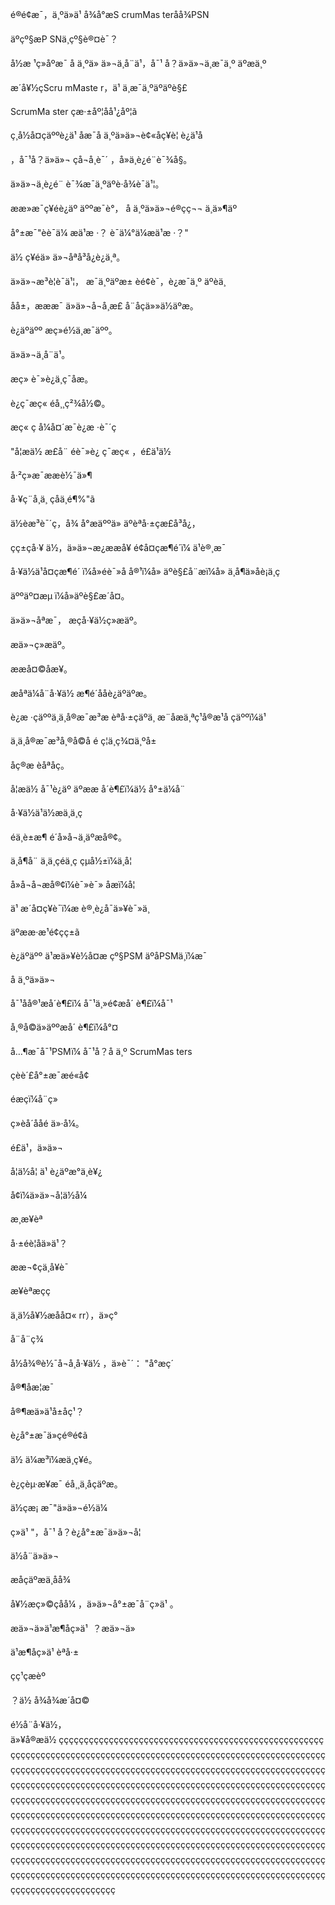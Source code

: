 é®é¢æ¯，ä¸ºä»ä¹ å¾å°æS crumMas teråå¾PSN 

äºçº§æP SNä¸çº§è®¤è¯？

å½æ ¹ç»åºæ¯ å ä¸ºä» ä»¬ä¸å¨ä¹，å¯¹ å？ä»ä»¬ä¸æ¯ä¸º äºæä¸º 

æ´å¥½çScru mMaste r，ä¹ ä¸æ¯ä¸ºäºäºè§£ 

ScrumMa ster çæ·±åº¦åå¹¿åº¦ã 

ç¸å½å¤çäººè¿ä¹ åæ¯å ä¸ºä»ä»¬è¢«åç¥è¦ è¿ä¹å 

，å¯¹å？ä»ä»¬ çå¬å¸è¯´ ，å»ä¸è¿é¨è¯¾å§。 

ä»ä»¬ä¸è¿é¨ è¯¾æ¯ä¸ºäºè·å¾è¯ä¹¦。 

ææ»æ¯ç¥éè¿äº äººæ¯è°， å ä¸ºä»ä»¬é®çç¬¬ ä¸ä»¶äº 

å°±æ¯"èè¯ä¼ æä¹æ ·？ è¯ä¼°ä¼æä¹æ ·？" 

ä½ ç¥éä» ä»¬åªå³å¿è¿ä¸ª。 

ä»ä»¬æ³è¦è¯ä¹¦， æ¯ä¸ºäºæ± èé¢è¯，è¿æ¯ä¸º äºèä¸ 

åå±，æææ¯ ä»ä»¬å¬å¸æ­£ å¨åçä»»ä½äºæ。 

è¿äºäºº æç»é½ä¸æ¯äºº。 

ä»ä»¬ä¸å¨ä¹。 

æç» è¯»è¿ä¸ç¯åæ。 

è¿ç¯æç« éå¸¸ç²¾å½©。 

æç« ç å¼å¤´æ¯è¿æ ·è¯´ç 

"å¦æä½ æ­£å¨ éè¯»è¿ ç¯æç« ，é£ä¹ä½  

å·²ç»æ¯ææè½¯ä»¶ 

å·¥ç¨å¸ä¸­ çåä¸é¶%"ã 

ä½èæ³è¯´ç，å¾ å°æäººä» äºèªå·±çæ­£å³å¿， 

ç­ç±çå·¥ ä½，ä»ä»¬æ¿ææå¥ é¢å¤çæ¶é´ï¼ ä¹è®¸æ¯ 

å·¥ä½ä¹å¤çæ¶é´ ï¼å»éè¯»å å®¹ï¼å» äºè§£å¨æï¼å» ä¸å¶ä»åè¡ä¸ç 

äººäº¤æµ ï¼å»äºè§£æ´å¤。 

ä»ä»¬åªæ¯， æçå·¥ä½ç»æäº。 

æä»¬ç»æäº。 

ææå¤©åæ¥。 

æåªä¼å¨å·¥ä½ æ¶é´ååè¿äºäºæ。 

è¿æ ·çäººä¸ä¸å®æ¯æ³æ èªå·±çäºä¸ æ¨åæä¸ªç¹å®æ¹å çäººï¼ä¹ 

ä¸ä¸å®æ¯æ³å¸®å©å é ç¦ä¸ç¾¤ä¸ºå± 

åç®æ èåªåç。 

å¦æä½ å¯¹è¿äº äºææ å´è¶£ï¼ä½ å°±ä¼å¨ 

å·¥ä½ä¹ä½æä¸ä¸ç­ 

éä¸­è±æ¶ é´å»å¬ä¸äºæ­å®¢。 

ä¸å¶å¨ ä¸ä¸ç­éä¸­ç çµå½±ï¼ä¸å¦ 

å»å¬å¬æ­å®¢ï¼è¯»è¯» åæï¼å­¦ 

ä¹ æ´å¤ç¥è¯ï¼æ è®¸è¿å¯ä»¥è¯»ä¸ 

äºææ·æ¹é¢çç±ã 

è¿äºäºº ä¹æä»¥è½å¤æ çº§PSM äºåPSMä¸ï¼æ¯ 

å ä¸ºä»ä»¬ 

å¯¹åå®¹æå´è¶£ï¼ å¯¹ä¸»é¢æå´ è¶£ï¼å¯¹ 

å¸®å©ä»äººæå´ è¶£ï¼å°¤ 

å…¶æ¯å¯¹PSMï¼ å¯¹å？å ä¸º ScrumMas ters 

çèè´£å°±æ¯æé«å¢ 

éæçï¼å¨ç» 

ç»èå´ååé ä»·å¼。 

é£ä¹，ä»ä»¬ 

å¦ä½å­¦ ä¹ è¿äºæ°ä¸è¥¿ 

å¢ï¼ä»ä»¬å¦ä½å¼ 

æ¸æ¥èª 

å·±éè¦åä»ä¹？

ææ¬¢çä¸å¥è¯ 

æ¥èªæçç 

ä¸ä½å¥½æåå¤« rr），ä»ç° 

å¨å¨ç¾ 

å½å¾®è½¯å¬å¸å·¥ä½ ，ä»è¯´： "å°æç´ 

å®¶åæ­¦æ¯ 

å®¶æä»ä¹å±åç¹？ 

è¿å°±æ¯ä»çé®é¢ã 

ä½ ä¼æ³ï¼æä¸ç¥é。 

è¿çèµ·æ¥æ¯ éå¸¸ä¸åçäºæ。 

ä½ç­æ¡ æ¯"ä»ä»¬é½ä¼ 

ç»ä¹ "，å¯¹ å？è¿å°±æ¯ä»ä»¬å¦ 

ä½å¨ä»ä»¬ 

æåçäºæä¸åå¾ 

å¥½æç»©çåå¼ ，ä»ä»¬å°±æ¯å¨ç»ä¹ 。 

æä»¬ä»ä¹æ¶åç»ä¹  ？æä»¬ä» 

ä¹æ¶åç»ä¹ èªå·± 

çç¹çæèº 

？ä½ å¾å¾æ´å¤© 

é½å¨å·¥ä½， ä»¥å®æä½ ççççççççççççççççççççççççççççççççççççççççççççççççççççççççççççççççççççççççççççççççççççççççççççççççççççççççççççççççççççççççççççççççççççççççççççççççççççççççççççççççççççççççççççççççççççççççççççççççççççççççççççççççççççççççççççççççççççççççççççççççççççççççççççççççççççççççççççççççççççççççççççççççççççççççççççççççççççççççççççççççççççççççççççççççççççççççççççççççççççççççççççççççççççççççççççççççççççççççççççççççççççççççççççççççççççççççççççççççççççççççççççççççççççççççççççççççççççççççççççççççççççççççççççççççççççççççççççççççççççççççççççççççççççççççççççççççççççççççççççççççççççççççççççççççççççççççççççççççççççççççççççççççççççççççççççççççççççççççççççççççç